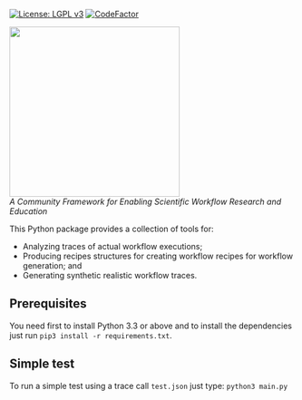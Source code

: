 [![License: LGPL v3][license-badge]](LICENSE)
[![CodeFactor][codefactor-badge]][codefactor-link]

<a href="https://workflowhub.org" target="_blank"><img src="https://workflowhub.org/assets/images/logo-horizontal.png" width="300" /></a>
<br/>_A Community Framework for Enabling Scientific Workflow Research and Education_

This Python package provides a collection of tools for:

- Analyzing traces of actual workflow executions;
- Producing recipes structures for creating workflow recipes for workflow generation; and
- Generating synthetic realistic workflow traces.

## Prerequisites

You need first to install Python 3.3 or above and to install the 
dependencies just run `pip3 install -r requirements.txt`.

## Simple test

To run a simple test using a trace call `test.json` just type: `python3 main.py`

[license-badge]:       https://img.shields.io/badge/License-LGPL%20v3-blue.svg
[codefactor-badge]:    https://www.codefactor.io/repository/github/workflowhub/workflowhub/badge
[codefactor-link]:     https://www.codefactor.io/repository/github/workflowhub/workflowhub
